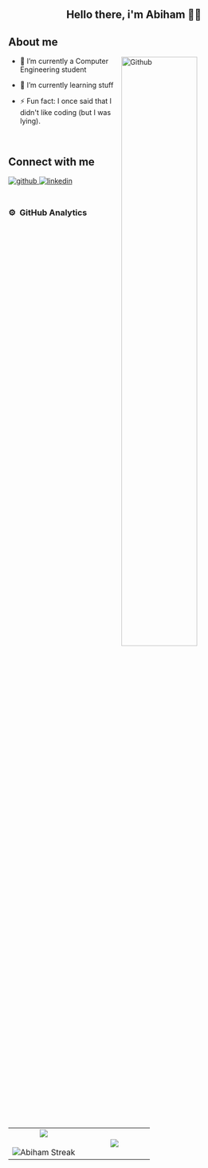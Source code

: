 <div align="center">

  
## Hello there, i'm Abiham 👋👋

</div>

## About me

<div>

<img width="55%" align="right" alt="Github" src="https://raw.githubusercontent.com/onimur/.github/master/.resources/git-header.svg" />

- 🔭 I’m currently a Computer Engineering student
  
- 🌱 I’m currently learning stuff
  
- ⚡ Fun fact: I once said that I didn't like coding (but I was lying).
  
</div>


<br/>  


## Connect with me  
<div>
<a href="https://github.com/NetKBs" target="_blank">
<img src=https://img.shields.io/badge/github-%2324292e.svg?&style=for-the-badge&logo=github&logoColor=white alt=github style="margin-bottom: 5px;" />
</a>
<a href="https://www.linkedin.com/in/abiham-ramos-ba594722a/" target="_blank">
<img src=https://img.shields.io/badge/linkedin-%231E77B5.svg?&style=for-the-badge&logo=linkedin&logoColor=white alt=linkedin style="margin-bottom: 5px;" />
</a>

</div>  
  

<br/>  


### ⚙️ &nbsp;GitHub Analytics
<!--- stats & Trophy (start) -->
<p align="center">
  <!--- stats (start) -->
<table align="center">
<tr border="none">
<td width="50%" align="center">
  
  <img  align="center"  src="https://github-readme-stats.vercel.app/api?username=NetKBs&theme=dark&show_icons=true&count_private=true" />
  <br></br>
  <img  title="" alt="Abiham Streak" src="https://github-readme-streak-stats.herokuapp.com/?user=NetKBs&theme=dark&hide_border=false" /> 
</td>

<td width="50%" align="center">

  <img  align="center"  src="https://github-readme-stats.anuraghazra1.vercel.app/api/top-langs/?username=NetKBs&theme=dark&hide_border=false&no-bg=true&no-frame=true&langs_count=14&count_private=false"/>
  
  </td>
</tr>
</table>
<!--- stats (end) -->
